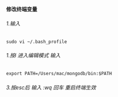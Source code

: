####   修改终端变量
###### 1.输入
`sudo vi ~/.bash_profile`
###### 1.按i 进入编辑模式 输入
`export PATH=/Users/mac/mongodb/bin:$PATH`
###### 3.按esc后 输入 :wq 回车 重启终端生效






